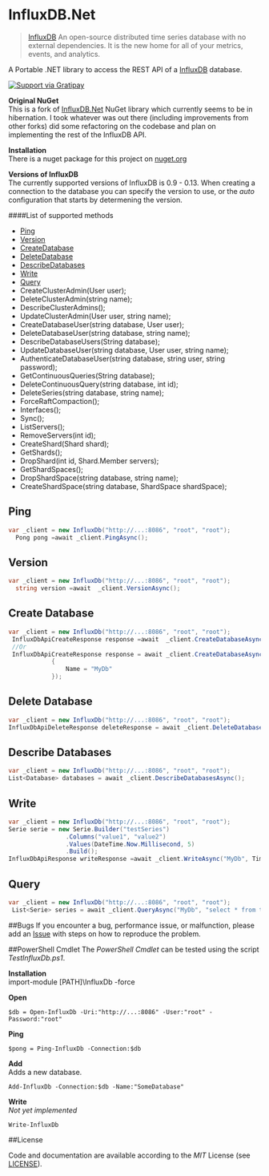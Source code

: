InfluxDB.Net
============

>[InfluxDB](http://influxdb.com/) An open-source distributed time series database
with no external dependencies. It is the new home for all of your metrics, events, and analytics.

A Portable .NET library to access the REST API of a [InfluxDB](http://influxdb.com/) database.

[![Support via Gratipay](https://cdn.rawgit.com/gratipay/gratipay-badge/2.3.0/dist/gratipay.svg)](https://gratipay.com/ziyasal/)  

**Original NuGet**  
This is a fork of [InfluxDB.Net](https://github.com/ziyasal/InfluxDB.Net/) NuGet library which currently seems to be in hibernation. I took whatever was out there (including improvements from other forks) did some refactoring on the codebase and plan on implementing the rest of the InfluxDB API.

**Installation**  
There is a nuget package for this project on [nuget.org](https://www.nuget.org/packages/InfluxDB.Net-Main/)

**Versions of InfluxDB**  
The currently supported versions of InfluxDB is 0.9 - 0.13. When creating a connection to the database you can specify the version to use, or the *auto* configuration that starts by determening the version.

####List of supported methods
- [Ping](#ping)
- [Version](#version)
- [CreateDatabase](#create-database)
- [DeleteDatabase](#delete-database)
- [DescribeDatabases](#describe-databases)
- [Write](#write)
- [Query](#query)
- CreateClusterAdmin(User user);
- DeleteClusterAdmin(string name);
- DescribeClusterAdmins();
- UpdateClusterAdmin(User user, string name);
- CreateDatabaseUser(string database, User user);
- DeleteDatabaseUser(string database, string name);
- DescribeDatabaseUsers(String database);
- UpdateDatabaseUser(string database, User user, string name);
- AuthenticateDatabaseUser(string database, string user, string password);
- GetContinuousQueries(String database);
- DeleteContinuousQuery(string database, int id);
- DeleteSeries(string database, string name);
- ForceRaftCompaction();
- Interfaces();
- Sync();
- ListServers();
- RemoveServers(int id);
- CreateShard(Shard shard);
- GetShards();
- DropShard(int id, Shard.Member servers);
- GetShardSpaces();
- DropShardSpace(string database, string name);
- CreateShardSpace(string database, ShardSpace shardSpace);

## Ping
```csharp
var _client = new InfluxDb("http://...:8086", "root", "root");
  Pong pong =await _client.PingAsync();
```
## Version
```csharp
var _client = new InfluxDb("http://...:8086", "root", "root");
  string version =await  _client.VersionAsync();
```
## Create Database
```csharp
var _client = new InfluxDb("http://...:8086", "root", "root");
 InfluxDbApiCreateResponse response =await  _client.CreateDatabaseAsync("MyDb");
 //Or
 InfluxDbApiCreateResponse response = await _client.CreateDatabaseAsync(new DatabaseConfiguration
            {
                Name = "MyDb"
            });
```
## Delete Database
```csharp
var _client = new InfluxDb("http://...:8086", "root", "root");
InfluxDbApiDeleteResponse deleteResponse = await _client.DeleteDatabaseAsync("MyDb");
```
## Describe Databases
```csharp
var _client = new InfluxDb("http://...:8086", "root", "root");
List<Database> databases = await _client.DescribeDatabasesAsync();
```
## Write
```csharp
var _client = new InfluxDb("http://...:8086", "root", "root");
Serie serie = new Serie.Builder("testSeries")
                .Columns("value1", "value2")
                .Values(DateTime.Now.Millisecond, 5)
                .Build();
InfluxDbApiResponse writeResponse =await _client.WriteAsync("MyDb", TimeUnit.Milliseconds, serie);
```

## Query
```csharp
var _client = new InfluxDb("http://...:8086", "root", "root");
 List<Serie> series = await _client.QueryAsync("MyDb", "select * from testSeries"), TimeUnit.Milliseconds);
```

##Bugs
If you encounter a bug, performance issue, or malfunction, please add an [Issue](https://github.com/pootzko/InfluxDB.Net/issues) with steps on how to reproduce the problem.

##PowerShell Cmdlet
The *PowerShell Cmdlet* can be tested using the script *TestInfluxDb.ps1*.

**Installation**  
import-module [PATH]\InfluxDb -force

**Open**  
```
$db = Open-InfluxDb -Uri:"http://...:8086" -User:"root" -Password:"root"
```

**Ping**  
```
$pong = Ping-InfluxDb -Connection:$db
```

**Add**  
Adds a new database.
```
Add-InfluxDb -Connection:$db -Name:"SomeDatabase"
```

**Write**  
*Not yet implemented*
```
Write-InfluxDb
```

##License

Code and documentation are available according to the *MIT* License (see [LICENSE](https://github.com/pootzko/InfluxDB.Net/blob/master/LICENSE)).
